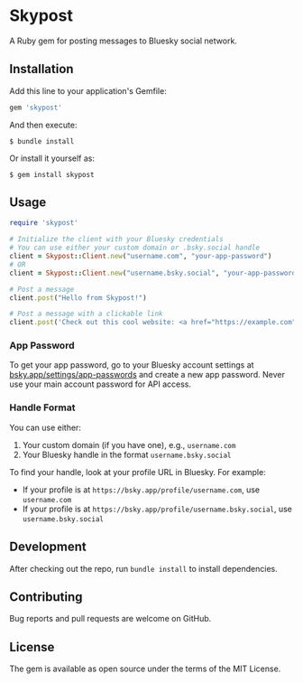 # Skypost

A Ruby gem for posting messages to Bluesky social network.

## Installation

Add this line to your application's Gemfile:

```ruby
gem 'skypost'
```

And then execute:

    $ bundle install

Or install it yourself as:

    $ gem install skypost

## Usage

```ruby
require 'skypost'

# Initialize the client with your Bluesky credentials
# You can use either your custom domain or .bsky.social handle
client = Skypost::Client.new("username.com", "your-app-password")
# OR
client = Skypost::Client.new("username.bsky.social", "your-app-password")

# Post a message
client.post("Hello from Skypost!")

# Post a message with a clickable link
client.post('Check out this cool website: <a href="https://example.com">Example</a>!')
```

### App Password
To get your app password, go to your Bluesky account settings at [bsky.app/settings/app-passwords](https://bsky.app/settings/app-passwords) and create a new app password. Never use your main account password for API access.

### Handle Format
You can use either:
1. Your custom domain (if you have one), e.g., `username.com`
2. Your Bluesky handle in the format `username.bsky.social`

To find your handle, look at your profile URL in Bluesky. For example:
- If your profile is at `https://bsky.app/profile/username.com`, use `username.com`
- If your profile is at `https://bsky.app/profile/username.bsky.social`, use `username.bsky.social`

## Development

After checking out the repo, run `bundle install` to install dependencies.

## Contributing

Bug reports and pull requests are welcome on GitHub.

## License

The gem is available as open source under the terms of the MIT License.
